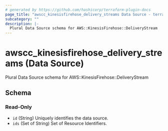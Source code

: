 ```yaml
---
# generated by https://github.com/hashicorp/terraform-plugin-docs
page_title: "awscc_kinesisfirehose_delivery_streams Data Source - terraform-provider-awscc"
subcategory: ""
description: |-
  Plural Data Source schema for AWS::KinesisFirehose::DeliveryStream
---
```


# awscc_kinesisfirehose_delivery_streams (Data Source)

Plural Data Source schema for AWS::KinesisFirehose::DeliveryStream



<!-- schema generated by tfplugindocs -->
## Schema

### Read-Only

- `id` (String) Uniquely identifies the data source.
- `ids` (Set of String) Set of Resource Identifiers.
